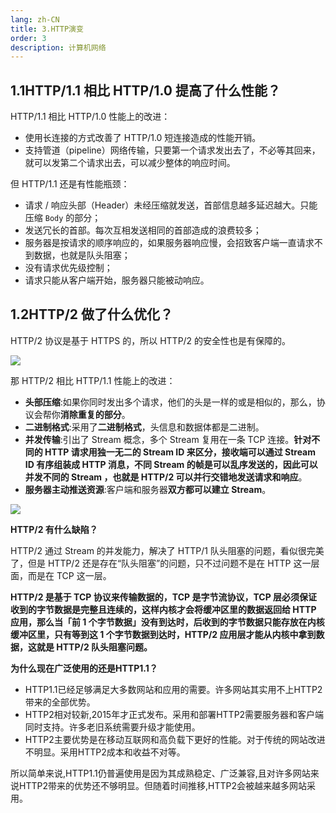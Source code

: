 ```yaml
---
lang: zh-CN
title: 3.HTTP演变
order: 3
description: 计算机网络
---
```


## 1.1HTTP/1.1 相比 HTTP/1.0 提高了什么性能？

HTTP/1.1 相比 HTTP/1.0 性能上的改进：

- 使用长连接的方式改善了 HTTP/1.0 短连接造成的性能开销。
- 支持管道（pipeline）网络传输，只要第一个请求发出去了，不必等其回来，就可以发第二个请求出去，可以减少整体的响应时间。

但 HTTP/1.1 还是有性能瓶颈：

- 请求 / 响应头部（Header）未经压缩就发送，首部信息越多延迟越大。只能压缩 `Body` 的部分；
- 发送冗长的首部。每次互相发送相同的首部造成的浪费较多；
- 服务器是按请求的顺序响应的，如果服务器响应慢，会招致客户端一直请求不到数据，也就是队头阻塞；
- 没有请求优先级控制；
- 请求只能从客户端开始，服务器只能被动响应。

## 1.2HTTP/2 做了什么优化？

HTTP/2 协议是基于 HTTPS 的，所以 HTTP/2 的安全性也是有保障的。

![](http://www.img.youngxy.top/Java/fig/HTTP2-1.webp)

那 HTTP/2 相比 HTTP/1.1 性能上的改进：

- **头部压缩**:如果你同时发出多个请求，他们的头是一样的或是相似的，那么，协议会帮你**消除重复的部分**。
- **二进制格式**:采用了**二进制格式**，头信息和数据体都是二进制。
- **并发传输**:引出了 Stream 概念，多个 Stream 复用在一条 TCP 连接。**针对不同的 HTTP 请求用独一无二的 Stream ID 来区分，接收端可以通过 Stream ID 有序组装成 HTTP  消息，不同 Stream 的帧是可以乱序发送的，因此可以并发不同的 Stream ，也就是 HTTP/2 可以并行交错地发送请求和响应**。
- **服务器主动推送资源**:客户端和服务器**双方都可以建立 Stream**。

![](http://www.img.youngxy.top/Java/fig/http2-2.webp)

**HTTP/2 有什么缺陷？**

HTTP/2 通过 Stream 的并发能力，解决了 HTTP/1 队头阻塞的问题，看似很完美了，但是 HTTP/2 还是存在“队头阻塞”的问题，只不过问题不是在 HTTP 这一层面，而是在 TCP 这一层。

**HTTP/2 是基于 TCP 协议来传输数据的，TCP 是字节流协议，TCP 层必须保证收到的字节数据是完整且连续的，这样内核才会将缓冲区里的数据返回给  HTTP 应用，那么当「前 1 个字节数据」没有到达时，后收到的字节数据只能存放在内核缓冲区里，只有等到这 1 个字节数据到达时，HTTP/2  应用层才能从内核中拿到数据，这就是 HTTP/2 队头阻塞问题。**

**为什么现在广泛使用的还是HTTP1.1？**

- HTTP1.1已经足够满足大多数网站和应用的需要。许多网站其实用不上HTTP2带来的全部优势。
- HTTP2相对较新,2015年才正式发布。采用和部署HTTP2需要服务器和客户端同时支持。许多老旧系统需要升级才能使用。
- HTTP2主要优势是在移动互联网和高负载下更好的性能。对于传统的网站改进不明显。采用HTTP2成本和收益不对等。

所以简单来说,HTTP1.1仍普遍使用是因为其成熟稳定、广泛兼容,且对许多网站来说HTTP2带来的优势还不够明显。但随着时间推移,HTTP2会被越来越多网站采用。
